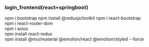 ### login_frontend(react+springboot)
npm i bootstrap
npm install @reduxjs/toolkit
npm i react-bootstrap  
npm i react-router-dom  
npm i axios  
npm install react-redux   
npm install @mui/material @emotion/react @emotion/styled --force 